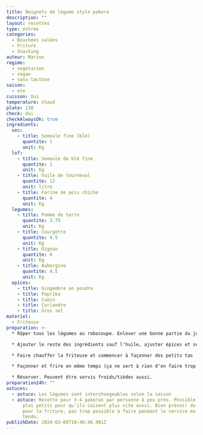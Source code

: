 ```yaml
---
title: Beignets de légume style pakora
description: ""
layout: recettes
type: entree
categories:
  - Bouchées salées
  - Friture
  - Snacking
auteur: Marion
regime:
  - vegetarien
  - vegan
  - sans-lactose
saison:
  - ete
cuisson: Oui
temperature: Chaud
plate: 130
check: Oui
checkAlwaysOk: true
ingredients:
  sec:
    - title: Semoule fine (blé)
      quantite: 1
      unit: Kg
  lof:
    - title: Semoule de blé fine
      quantite: 1
      unit: Kg
    - title: huile de tournesol
      quantite: 12
      unit: litre
    - title: Farine de pois chiche
      quantite: 4
      unit: Kg
  legumes:
    - title: Pomme de terre
      quantite: 3.75
      unit: Kg
    - title: Courgette
      quantite: 4.5
      unit: Kg
    - title: Oignon
      quantite: 6
      unit: Kg
    - title: Aubergine
      quantite: 4.5
      unit: Kg
  epices:
    - title: Gingembre en poudre
    - title: Paprika
    - title: Cumin
    - title: Coriandre
    - title: Gros sel
materiel:
  - Friteuse
preparation: >-
  * Râper tous les légumes au robocoupe. Enlever une bonne partie du jus.

  * Ajouter le reste des ingrédients sauf l'huile, ajuster épices et sel au gout. La texture doit être celle d'une pâte à beignet. On peut façonner un pakora mais il s'affaise et en met un peu partout

  * Faire chauffer la friteuse et commencer à façonner des petits tas

  * Façonner et frire en même temps (ça ne sert à rien d'en faire trop à l'avance, ils se délitent) - environ 5 minutes par fournée, une dizaine par bac de friture

  * Réserver. Peuvent être servis froids/tièdes aussi.
preparation24h: ""
astuces:
  - astuce: Les légumes sont interchangeables selon la saison
  - astuce: Recette pour 3-4 pakoras par personne à peu près. Possible de les faire
      plus petits pour qu'ils cuisent plus vite aussi. Bien prévoir du temps
      pour la friture, pas trop possible à faire pendant le service en flux
      tendu.
publishDate: 2024-03-08T10:46:46.901Z
---
```

